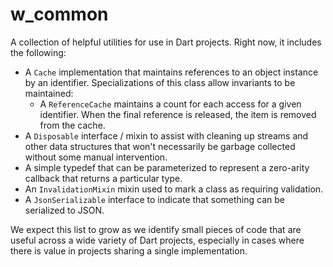 # w_common

A collection of helpful utilities for use in Dart projects. Right now, it
includes the following:

  * A `Cache` implementation that maintains references to an object instance by
  an identifier. Specializations of this class allow invariants to be
  maintained:
    * A `ReferenceCache` maintains a count for each access for a given identifier.
    When the final reference is released, the item is removed from the cache.
  * A `Disposable` interface / mixin to assist with cleaning up streams and
  other data structures that won't necessarily be garbage collected without some
  manual intervention.
  * A simple typedef that can be parameterized to represent a zero-arity
  callback that returns a particular type.
  * An `InvalidationMixin` mixin used to mark a class as requiring validation.
  * A `JsonSerializable` interface to indicate that something can be serialized
  to JSON.

We expect this list to grow as we identify small pieces of code that are useful
across a wide variety of Dart projects, especially in cases where there is
value in projects sharing a single implementation.

